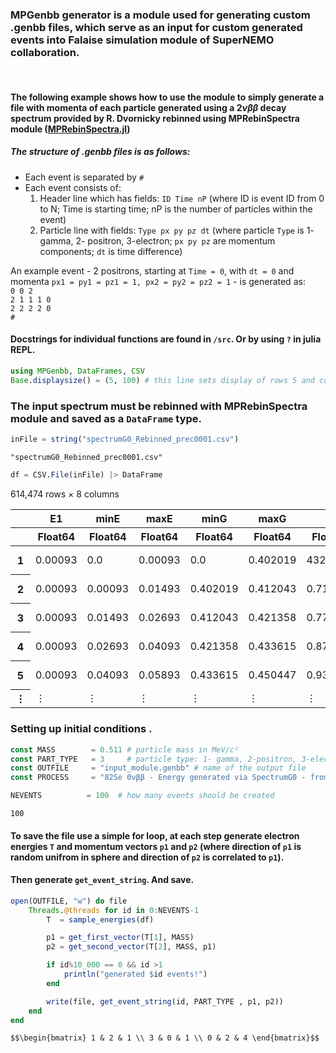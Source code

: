 ### MPGenbb generator is a module used for generating custom .genbb files, which serve as an input for custom generated events into Falaise simulation module of SuperNEMO collaboration. 
<br>

#### The following example shows how to use the module to simply generate a file with momenta of each particle generated using a $2\nu\beta\beta$ decay spectrum provided by R. Dvornicky rebinned using MPRebinSpectra module (<a href="https://github.com/Shoram444/MPRebinSpectra.jl">MPRebinSpectra.jl</a>)


##### The structure of .genbb files is as follows: 
+ Each event is separated by ``#``
+ Each event consists of:
    1. Header line which has fields: ``ID Time nP`` (where ID is event ID from 0 to N; Time is starting time; nP is the number of particles within the event)
    2. Particle line with fields: ``Type px py pz dt`` (where particle ``Type`` is 1- gamma, 2- positron, 3-electron; ``px py pz`` are momentum components; ``dt`` is time difference)

An example event - 2 positrons, starting at ``Time = 0``, with ``dt = 0`` and momenta ``px1 = py1 = pz1 = 1, px2 = py2 = pz2 = 1`` - is generated as:
<br>
``0 0 2 `` <br>
``2 1 1 1 0`` <br>
``2 2 2 2 0`` <br>
``#``

#### Docstrings for individual functions are found in ``/src``. Or by using ``?`` in julia REPL. 



```julia
using MPGenbb, DataFrames, CSV
Base.displaysize() = (5, 100) # this line sets display of rows 5 and cols 100
```

### The input spectrum must be rebinned with MPRebinSpectra module and saved as a ``DataFrame`` type.


```julia
inFile = string("spectrumG0_Rebinned_prec0001.csv")
```




    "spectrumG0_Rebinned_prec0001.csv"




```julia
df = CSV.File(inFile) |> DataFrame
```




<div class="data-frame"><p>614,474 rows × 8 columns</p><table class="data-frame"><thead><tr><th></th><th>E1</th><th>minE</th><th>maxE</th><th>minG</th><th>maxG</th><th>a</th><th>b</th><th>cdf</th></tr><tr><th></th><th title="Float64">Float64</th><th title="Float64">Float64</th><th title="Float64">Float64</th><th title="Float64">Float64</th><th title="Float64">Float64</th><th title="Float64">Float64</th><th title="Float64">Float64</th><th title="Float64">Float64</th></tr></thead><tbody><tr><th>1</th><td>0.00093</td><td>0.0</td><td>0.00093</td><td>0.0</td><td>0.402019</td><td>432.278</td><td>0.0</td><td>1.86939e-7</td></tr><tr><th>2</th><td>0.00093</td><td>0.00093</td><td>0.01493</td><td>0.402019</td><td>0.412043</td><td>0.716006</td><td>0.401353</td><td>5.88537e-6</td></tr><tr><th>3</th><td>0.00093</td><td>0.01493</td><td>0.02693</td><td>0.412043</td><td>0.421358</td><td>0.776314</td><td>0.400452</td><td>1.08858e-5</td></tr><tr><th>4</th><td>0.00093</td><td>0.02693</td><td>0.04093</td><td>0.421358</td><td>0.433615</td><td>0.875475</td><td>0.397782</td><td>1.68706e-5</td></tr><tr><th>5</th><td>0.00093</td><td>0.04093</td><td>0.05893</td><td>0.433615</td><td>0.450447</td><td>0.93513</td><td>0.39534</td><td>2.48272e-5</td></tr><tr><th>&vellip;</th><td>&vellip;</td><td>&vellip;</td><td>&vellip;</td><td>&vellip;</td><td>&vellip;</td><td>&vellip;</td><td>&vellip;</td><td>&vellip;</td></tr></tbody></table></div>



### Setting up initial conditions .


```julia
const MASS        = 0.511 # particle mass in MeV/c²
const PART_TYPE   = 3     # particle type: 1- gamma, 2-positron, 3-electron
const OUTFILE     = "input_module.genbb" # name of the output file
const PROCESS     = "82Se 0νββ - Energy generated via SpectrumG0 - from R. Dvornicky";
```


```julia
NEVENTS          = 100  # how many events should be created
```




    100



#### To save the file use a simple for loop, at each step generate electron energies ```T``` and momentum vectors ``p1`` and ``p2`` (where direction of ``p1`` is random unifrom in sphere and direction of ``p2`` is correlated to ``p1``). 
#### Then generate ``get_event_string``. And save.


```julia
open(OUTFILE, "w") do file
    Threads.@threads for id in 0:NEVENTS-1
        T  = sample_energies(df)

        p1 = get_first_vector(T[1], MASS)
        p2 = get_second_vector(T[2], MASS, p1)

        if id%10_000 == 0 && id >1
            println("generated $id events!")
        end

        write(file, get_event_string(id, PART_TYPE , p1, p2))
    end
end
```

``$$\begin{bmatrix} 1 & 2 & 1 \\ 3 & 0 & 1 \\ 0 & 2 & 4 \end{bmatrix}$$``
